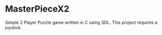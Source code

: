 # MasterPieceX2

Simple 2 Player Puzzle game written in C using SDL.
This project requires a joystick. 


